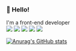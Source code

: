 ### 🔭 Hello!
I'm a front-end developer<br>
<img src="https://img.shields.io/badge/HTML5-263238?logo=html5"/>
<img src="https://img.shields.io/badge/CSS3-263238?logo=css3"/>
<img src="https://img.shields.io/badge/JavaScript-263238?logo=javascript"/> 
<img src="https://img.shields.io/badge/TypeScript-263238?logo=typescript"/> 
<img src="https://img.shields.io/badge/React-263238?logo=react"/>

[![Anurag's GitHub stats](https://github-readme-stats.vercel.app/api?username=wwwkimminja&show_icons=true&theme=radical)](https://camo.githubusercontent.com/68d2f8b32ca151ced9df743183a37dcdd6a883977dff9c4222fdfe9cfafc41ee/68747470733a2f2f6769746875622d726561646d652d73746174732e76657263656c2e6170702f6170693f757365726e616d653d616e7572616768617a72612673686f775f69636f6e733d7472756526686964653d636f6e74726962732c7072732663616368655f7365636f6e64733d3836343030267468656d653d6461726b)

<!--
**wwwkimminja/wwwkimminja** is a ✨ _special_ ✨ repository because its `README.md` (this file) appears on your GitHub profile.

Here are some ideas to get you started:

- 🔭 I’m currently working on ...
- 🌱 I’m currently learning ...
- 👯 I’m looking to collaborate on ...
- 🤔 I’m looking for help with ...
- 💬 Ask me about ...
- 📫 How to reach me: ...
- 😄 Pronouns: ...
- ⚡ Fun fact: ...
-->

